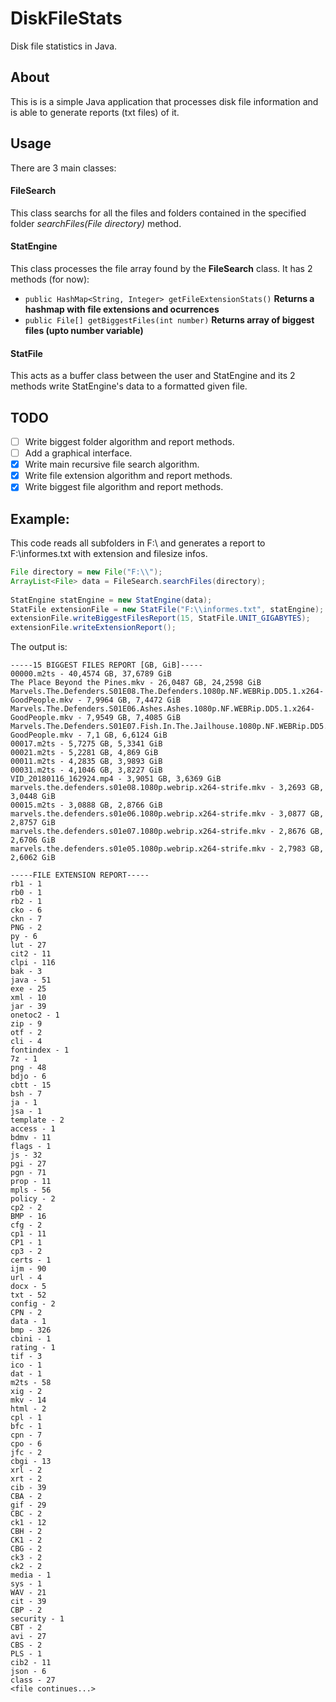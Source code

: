 # DiskFileStats
Disk file statistics in Java.

## About

This is is a simple Java application that processes disk file information and is able to generate reports (txt files) of it.

## Usage

There are 3 main classes:

#### FileSearch

This class searchs for all the files and folders contained in the specified folder *searchFiles(File directory)* method.

#### StatEngine

This class processes the file array found by the **FileSearch** class. It has 2 methods (for now):
- ```public HashMap<String, Integer> getFileExtensionStats()``` **Returns a hashmap with file extensions and ocurrences**
- ```public File[] getBiggestFiles(int number)``` **Returns array of biggest files (upto number variable)**

#### StatFile

This acts as a buffer class between the user and StatEngine and its 2 methods write StatEngine's data to a formatted given file.

## TODO

- [ ] Write biggest folder algorithm and report methods.
- [ ] Add a graphical interface.
- [x] Write main recursive file search algorithm.
- [x] Write file extension algorithm and report methods.
- [x] Write biggest file algorithm and report methods.

## Example:

This code reads all subfolders in F:\\ and generates a report to F:\\informes.txt with extension and filesize infos.

```java
File directory = new File("F:\\");
ArrayList<File> data = FileSearch.searchFiles(directory);
		
StatEngine statEngine = new StatEngine(data);
StatFile extensionFile = new StatFile("F:\\informes.txt", statEngine);
extensionFile.writeBiggestFilesReport(15, StatFile.UNIT_GIGABYTES);
extensionFile.writeExtensionReport();
```

The output is:

```
-----15 BIGGEST FILES REPORT [GB, GiB]-----
00000.m2ts - 40,4574 GB, 37,6789 GiB
The Place Beyond the Pines.mkv - 26,0487 GB, 24,2598 GiB
Marvels.The.Defenders.S01E08.The.Defenders.1080p.NF.WEBRip.DD5.1.x264-GoodPeople.mkv - 7,9964 GB, 7,4472 GiB
Marvels.The.Defenders.S01E06.Ashes.Ashes.1080p.NF.WEBRip.DD5.1.x264-GoodPeople.mkv - 7,9549 GB, 7,4085 GiB
Marvels.The.Defenders.S01E07.Fish.In.The.Jailhouse.1080p.NF.WEBRip.DD5.1.x264-GoodPeople.mkv - 7,1 GB, 6,6124 GiB
00017.m2ts - 5,7275 GB, 5,3341 GiB
00021.m2ts - 5,2281 GB, 4,869 GiB
00011.m2ts - 4,2835 GB, 3,9893 GiB
00031.m2ts - 4,1046 GB, 3,8227 GiB
VID_20180116_162924.mp4 - 3,9051 GB, 3,6369 GiB
marvels.the.defenders.s01e08.1080p.webrip.x264-strife.mkv - 3,2693 GB, 3,0448 GiB
00015.m2ts - 3,0888 GB, 2,8766 GiB
marvels.the.defenders.s01e06.1080p.webrip.x264-strife.mkv - 3,0877 GB, 2,8757 GiB
marvels.the.defenders.s01e07.1080p.webrip.x264-strife.mkv - 2,8676 GB, 2,6706 GiB
marvels.the.defenders.s01e05.1080p.webrip.x264-strife.mkv - 2,7983 GB, 2,6062 GiB

-----FILE EXTENSION REPORT-----
rb1 - 1
rb0 - 1
rb2 - 1
cko - 6
ckn - 7
PNG - 2
py - 6
lut - 27
cit2 - 11
clpi - 116
bak - 3
java - 51
exe - 25
xml - 10
jar - 39
onetoc2 - 1
zip - 9
otf - 2
cli - 4
fontindex - 1
7z - 1
png - 48
bdjo - 6
cbtt - 15
bsh - 7
ja - 1
jsa - 1
template - 2
access - 1
bdmv - 11
flags - 1
js - 32
pgi - 27
pgn - 71
prop - 11
mpls - 56
policy - 2
cp2 - 2
BMP - 16
cfg - 2
cp1 - 11
CP1 - 1
cp3 - 2
certs - 1
ijm - 90
url - 4
docx - 5
txt - 52
config - 2
CPN - 2
data - 1
bmp - 326
cbini - 1
rating - 1
tif - 3
ico - 1
dat - 1
m2ts - 58
xig - 2
mkv - 14
html - 2
cpl - 1
bfc - 1
cpn - 7
cpo - 6
jfc - 2
cbgi - 13
xrl - 2
xrt - 2
cib - 39
CBA - 2
gif - 29
CBC - 2
ck1 - 12
CBH - 2
CK1 - 2
CBG - 2
ck3 - 2
ck2 - 2
media - 1
sys - 1
WAV - 21
cit - 39
CBP - 2
security - 1
CBT - 2
avi - 27
CBS - 2
PLS - 1
cib2 - 11
json - 6
class - 27
<file continues...>
```

